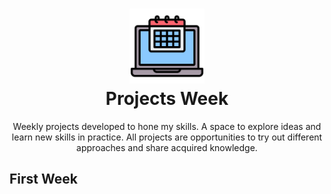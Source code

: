 <h1
  align="center"
>
  <img
    alt="Logo Repository Project"
    src="https://github.com/franciscoassilva/projects_week/blob/main/laptop.png"
    width="120em"
  /><br/>
  Projects Week
</h1>

<p
  align="center"
>
  Weekly projects developed to hone my skills. A space to explore ideas and learn new skills in practice. All projects are opportunities to try out different approaches and share acquired knowledge.
</p>

## First Week
